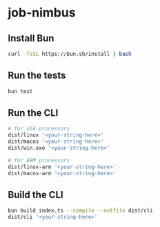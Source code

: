 # job-nimbus

## Install Bun
```bash
curl -fsSL https://bun.sh/install | bash
```

## Run the tests

```bash
bun test
```

## Run the CLI
```bash
# for x64 processors
dist/linux '<your-string-here>'
dist/macos '<your-string-here>'
dist/win.exe '<your-string-here>'

# for ARM processors
dist/linux-arm '<your-string-here>'
dist/macos-arm '<your-string-here>'
```

## Build the CLI
```bash
bun build index.ts --compile --outfile dist/cli
dist/cli '<your-string-here>'
```
